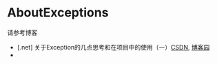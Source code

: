 # AboutExceptions

请参考博客

* [.net] 关于Exception的几点思考和在项目中的使用（一）[CSDN](https://blog.csdn.net/brlite/article/details/115484264?spm=1001.2014.3001.5501), [博客园](https://www.cnblogs.com/hubaijia/p/about-exceptions-1.html)
* 

